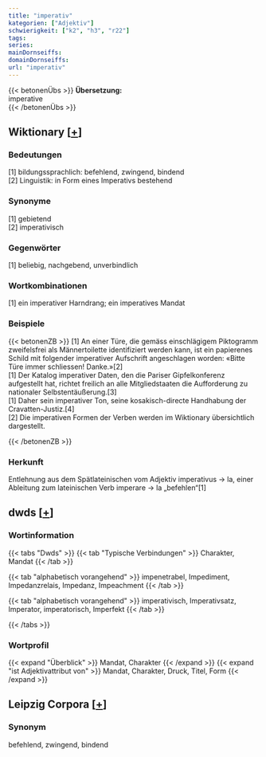 ```yaml
---
title: "imperativ"
kategorien: ["Adjektiv"]
schwierigkeit: ["k2", "h3", "r22"]
tags:
series:
mainDornseiffs:
domainDornseiffs:
url: "imperativ"
---
```


{{< betonenÜbs >}}
**Übersetzung:**  
imperative  
{{< /betonenÜbs >}}

## Wiktionary [[+](https://de.wiktionary.org/wiki/imperativ)]

### Bedeutungen
[1] bildungssprachlich: befehlend, zwingend, bindend  
[2] Linguistik: in Form eines Imperativs bestehend  

### Synonyme
[1] gebietend  
[2] imperativisch  

### Gegenwörter
[1] beliebig, nachgebend, unverbindlich  

### Wortkombinationen
[1] ein imperativer Harndrang; ein imperatives Mandat  

### Beispiele
{{< betonenZB >}}
[1] An einer Türe, die gemäss einschlägigem Piktogramm zweifelsfrei als Männertoilette identifiziert werden kann, ist ein papierenes Schild mit folgender imperativer Aufschrift angeschlagen worden: «Bitte Türe immer schliessen! Danke.»[2]  
[1] Der Katalog imperativer Daten, den die Pariser Gipfelkonferenz aufgestellt hat, richtet freilich an alle Mitgliedstaaten die Aufforderung zu nationaler Selbstentäußerung.[3]  
[1] Daher sein imperativer Ton, seine kosakisch-directe Handhabung der Cravatten-Justiz.[4]  
[2] Die imperativen Formen der Verben werden im Wiktionary übersichtlich dargestellt.  

{{< /betonenZB >}}
### Herkunft
Entlehnung aus dem Spätlateinischen vom Adjektiv imperativus → la, einer Ableitung zum lateinischen Verb imperare → la „befehlen“[1]  



## dwds [[+](https://www.dwds.de/wb/imperativ)]

### Wortinformation
{{< tabs "Dwds" >}}
{{< tab "Typische Verbindungen" >}}
Charakter, Mandat
{{< /tab >}}

{{< tab "alphabetisch vorangehend" >}}
impenetrabel, Impediment, Impedanzrelais, Impedanz, Impeachment
{{< /tab >}}

{{< tab "alphabetisch vorangehend" >}}
imperativisch, Imperativsatz, Imperator, imperatorisch, Imperfekt
{{< /tab >}}

{{< /tabs >}}

### Wortprofil
{{< expand "Überblick" >}} Mandat, Charakter {{< /expand >}}
{{< expand "ist Adjektivattribut von" >}} Mandat, Charakter, Druck, Titel, Form {{< /expand >}}

## Leipzig Corpora [[+](https://corpora.uni-leipzig.de/en/res?word=imperativ&corpusId=deu_newscrawl-public_2018)]


### Synonym
befehlend, zwingend, bindend

